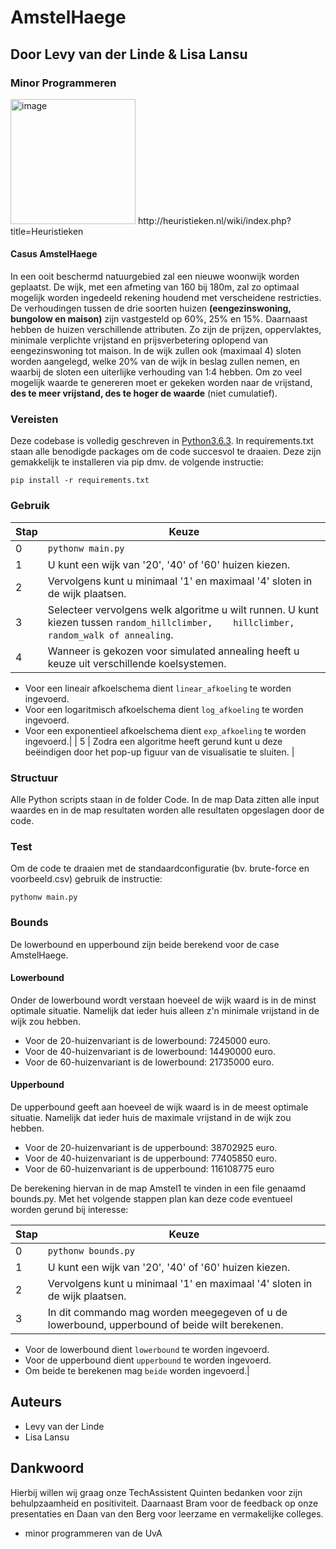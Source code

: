 # AmstelHaege
## Door Levy van der Linde & Lisa Lansu
### Minor Programmeren

<img width="200" alt="image" src="https://user-images.githubusercontent.com/47352487/58120398-75876900-7c05-11e9-8a51-82610d15c29d.png">
http://heuristieken.nl/wiki/index.php?title=Heuristieken

#### Casus AmstelHaege
In een ooit beschermd natuurgebied zal een nieuwe woonwijk worden geplaatst. De wijk, met een afmeting van 160 bij 180m, zal zo optimaal mogelijk worden ingedeeld rekening houdend met verscheidene restricties. De verhoudingen tussen de drie soorten huizen **(eengezinswoning, bungolow en maison)** zijn vastgesteld op 60%, 25% en 15%. Daarnaast hebben de huizen verschillende attributen. Zo zijn de prijzen, oppervlaktes, minimale verplichte vrijstand en prijsverbetering oplopend van eengezinswoning tot maison. In de wijk zullen ook (maximaal 4) sloten worden aangelegd, welke 20% van de wijk in beslag zullen nemen, en waarbij de sloten een uiterlijke verhouding van 1:4 hebben. Om zo veel mogelijk waarde te genereren moet er gekeken worden naar de vrijstand, **des te meer vrijstand, des te hoger de waarde** (niet cumulatief).


### Vereisten

Deze codebase is volledig geschreven in [Python3.6.3](https://www.python.org/downloads/). In requirements.txt staan alle benodigde packages om de code succesvol te draaien. Deze zijn gemakkelijk te installeren via pip dmv. de volgende instructie:

```
pip install -r requirements.txt
```

### Gebruik
| Stap | Keuze|
|--------|------------------------------|
| 0 | `pythonw main.py`
| 1 | U kunt een wijk van '20', '40' of '60' huizen kiezen. |
| 2 | Vervolgens kunt u minimaal '1' en maximaal '4' sloten in de wijk plaatsen.  |
| 3 | Selecteer vervolgens welk algoritme u wilt runnen. U kunt kiezen tussen `random_hillclimber,    hillclimber, random_walk of annealing`. |
| 4 | Wanneer is gekozen voor simulated annealing heeft u keuze uit verschillende koelsystemen.
- Voor een lineair afkoelschema dient `linear_afkoeling` te worden ingevoerd.
- Voor een logaritmisch afkoelschema dient `log_afkoeling` te worden ingevoerd.
- Voor een exponentieel afkoelschema dient `exp_afkoeling` te worden ingevoerd.|
| 5 | Zodra een algoritme heeft gerund kunt u deze beëindigen door het pop-up figuur van de visualisatie te sluiten. |


### Structuur

Alle Python scripts staan in de folder Code. In de map Data zitten alle input waardes en in de map resultaten worden alle resultaten opgeslagen door de code.

### Test 
Om de code te draaien met de standaardconfiguratie (bv. brute-force en voorbeeld.csv) gebruik de instructie:

```
pythonw main.py
```

### Bounds
De lowerbound en upperbound zijn beide berekend voor de case AmstelHaege.

#### Lowerbound
Onder de lowerbound wordt verstaan hoeveel de wijk waard is in de minst optimale situatie. Namelijk dat ieder huis alleen z'n minimale vrijstand in de wijk zou hebben.
     
- Voor de 20-huizenvariant is de lowerbound: 7245000 euro.
- Voor de 40-huizenvariant is de lowerbound: 14490000 euro.
- Voor de 60-huizenvariant is de lowerbound: 21735000 euro.     

#### Upperbound
De upperbound geeft aan hoeveel de wijk waard is in de meest optimale situatie. Namelijk dat ieder huis de maximale vrijstand in de wijk zou hebben.

- Voor de 20-huizenvariant is de upperbound: 38702925 euro.
- Voor de 40-huizenvariant is de upperbound: 77405850 euro.
- Voor de 60-huizenvariant is de upperbound: 116108775 euro


De berekening hiervan in de map Amstel1 te vinden in een file genaamd bounds.py. Met het volgende stappen plan kan deze code eventueel worden gerund bij interesse:

| Stap | Keuze|
|--------|------------------------------|
| 0 | `pythonw bounds.py`
| 1 | U kunt een wijk van '20', '40' of '60' huizen kiezen. |
| 2 | Vervolgens kunt u minimaal '1' en maximaal '4' sloten in de wijk plaatsen.  |
| 3 | In dit commando mag worden meegegeven of u de lowerbound, upperbound of beide wilt berekenen.
- Voor de lowerbound dient `lowerbound` te worden ingevoerd.
- Voor de upperbound dient `upperbound` te worden ingevoerd.
- Om beide te berekenen mag `beide` worden ingevoerd.|

## Auteurs

* Levy van der Linde
* Lisa Lansu

## Dankwoord

Hierbij willen wij graag onze TechAssistent Quinten bedanken voor zijn behulpzaamheid en positiviteit. 
Daarnaast Bram voor de feedback op onze presentaties en Daan van den Berg voor leerzame en vermakelijke colleges. 
* minor programmeren van de UvA

